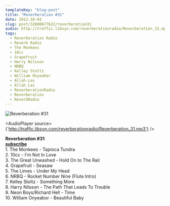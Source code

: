 ```yaml
---
templateKey: "blog-post"
title: "Reverberation #31"
date: 2012-10-03
slug: post/32800677622/reverberation31
audio: http://traffic.libsyn.com/reverberationradio/Reverberation_31.mp3
tags:
  - Reverberation Radio
  - Reverb Radio
  - The Monkees
  - 10cc
  - Grapefruit
  - Harry Nilsson
  - NRBQ
  - Kelley Stoltz
  - William Onyeabor
  - Allah-Las
  - Allah Las
  - ReverberationRadio
  - Reverberation
  - ReverbRadio
---
```


![Reverberation #31](../images/cddd7cf37467b19843954d9e67fc43af33dac9e93377e687cef9877171069cb3.jpg)

<AudioPlayer source={'http://traffic.libsyn.com/reverberationradio/Reverberation_31.mp3'} />

<p><strong>Reverberation #31<br /><strong><a href="http://itunes.apple.com/us/podcast/reverberation-radio/id520739212?ign-mpt=uo%3D4">subscribe</a></strong><br /></strong>1. The Monkees - Tapioca Tundra<br />2. 10cc - I'm Not In Love<br />3. The Great Unwashed - Hold On to The Rail<br />4. Grapefruit - Seasaw<br />5. The Limes - Under My Head<br />6. NRBQ - Rocket Number Nine (Flute Intro)<br />7. Kelley Stoltz - Something More<br />8. Harry Nilsson - The Path That Leads To Trouble<br />9. Neon Boys/Richard Hell - Time<br />10. William Onyeabor - Beautiful Baby</p>

